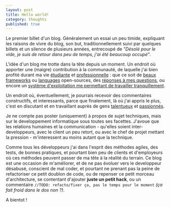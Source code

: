 ```yaml
---
layout: post
title: Hello world!
category: thoughts
published: true
---
```


Le premier billet d'un blog. Généralement un essai un peu timide, expliquant les
raisons de vivre du blog, son but, traditionnellement suivi par quelques billets
et un silence de plusieurs années, entrecoupé de _"Désolé pour le vide, je suis
de retour dans peu de temps, j'ai été beaucoup occupé"_.

L'idée d'un blog me trotte dans la tête depuis un moment. Un endroit où apporter
une (maigre) contribution à la communauté, de laquelle j'ai bien profité durant
ma vie [étudiante](http://www.epsi.fr "EPSI") et [professionnelle](http://widop.com "Wid'op") :
que ce soit de [beaux](http://jquery.com "jQuery")
[frameworks](http://www.symfony-project.org/ "symfony") ou [languages](http://php.net "PHP") open-sources,
des [réponses à mes questions](http://stackoverflow.com "StackOverflow"), ou encore
un [système d'exploitation me permettant de travailler tranquillement](http://kernel.org "Linux").

Un endroit où, éventuellement, je pourrais recevoir des commentaires constructifs,
et interessants, parce que finalement, là où
j'ai appris le plus, c'est en discutant et en travaillant auprès de gens [talentueux](http://twitter.com/timothee_martin)
et [passionnés](http://twitter.com/pockystar).

Je ne compte pas poster (uniquement) à propos de sujet techniques, mais sur
le developpement informatique sous toutes ses facettes. J'avoue que les relations
humaines et la communication - qu'elles soient inter-developpeurs, avec le client un peu retort,
ou avec le chef de projet mettant la pression - m'interessent au moins autant que
la technique.

Comme tous les développeurs j'ai dans l'esprit des méthodes agiles, des tests, de bonnes pratiques,
et pourtant bien peu de clients et d'employeurs où ces méthodes peuvent passer de ma tête à la
réalité du terrain. Ce blog est une occasion de m'améliorer, et de ne pas évoluer vers
le developpeur désabusé, conscient de mal coder, et pourtant ne prenant pas la peine
de refactoriser ce petit doublon de code, ou de repenser ce petit morceau d'architecture,
se contentant d'ajouter **juste un petit hack**, ou un commentaire `//TODO: refacto/fixer ça, pas le temps pour le moment`
_(ça fait froid dans le dos non ?)_.

A bientot !

